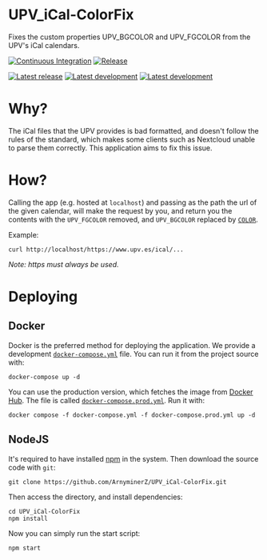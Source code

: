 # UPV_iCal-ColorFix
Fixes the custom properties UPV_BGCOLOR and UPV_FGCOLOR from the UPV's iCal calendars.

[![Continuous Integration][ci-badge]][ci-url]
[![Release][release-badge]][release-url]

[![Latest release][docker-semver-badge]][docker-url]
[![Latest development][docker-date-badge]][docker-url]
[![Latest development][docker-size-badge]][docker-url]

# Why?
The iCal files that the UPV provides is bad formatted, and doesn't follow the rules of the standard, which makes some
clients such as Nextcloud unable to parse them correctly. This application aims to fix this issue.

# How?
Calling the app (e.g. hosted at `localhost`) and passing as the path the url of the given calendar, will make the
request by you, and return you the contents with the `UPV_FGCOLOR` removed, and `UPV_BGCOLOR` replaced by
[`COLOR`](https://icalendar.org/New-Properties-for-iCalendar-RFC-7986/5-9-color-property.html).

Example:
```shell
curl http://localhost/https://www.upv.es/ical/...
```
_Note: https must always be used._

# Deploying
## Docker
Docker is the preferred method for deploying the application. We provide a development
[`docker-compose.yml`](/docker-compose.yml) file. You can run it from the project source with:
```shell
docker-compose up -d
```
You can use the production version, which fetches the image from [Docker Hub][docker-url]. The file is called
[`docker-compose.prod.yml`](/docker-compose.prod.yml). Run it with:
```shell
docker compose -f docker-compose.yml -f docker-compose.prod.yml up -d
```

## NodeJS
It's required to have installed [npm](https://www.npmjs.com/) in the system. Then download the source code with `git`:
```shell
git clone https://github.com/ArnyminerZ/UPV_iCal-ColorFix.git
```
Then access the directory, and install dependencies:
```shell
cd UPV_iCal-ColorFix
npm install
```
Now you can simply run the start script:
```shell
npm start
```


[ci-badge]: https://img.shields.io/github/actions/workflow/status/ArnyminerZ/UPV_iCal-ColorFix/docker-ci.yml?style=for-the-badge
[release-badge]: https://img.shields.io/github/actions/workflow/status/ArnyminerZ/UPV_iCal-ColorFix/docker-release.yml?style=for-the-badge
[docker-date-badge]: https://img.shields.io/docker/v/arnyminerz/upv-ical-fix?style=for-the-badge
[docker-semver-badge]: https://img.shields.io/docker/v/arnyminerz/upv-ical-fix?style=for-the-badge
[docker-size-badge]: https://img.shields.io/docker/image-size/arnyminerz/upv-ical-fix?style=for-the-badge
[ci-url]: https://github.com/ArnyminerZ/UPV_iCal-ColorFix/actions/workflows/docker-ci.yml
[release-url]: https://github.com/ArnyminerZ/UPV_iCal-ColorFix/actions/workflows/docker-release.yml
[docker-url]: https://hub.docker.com/repository/docker/arnyminerz/upv-ical-fix/general
